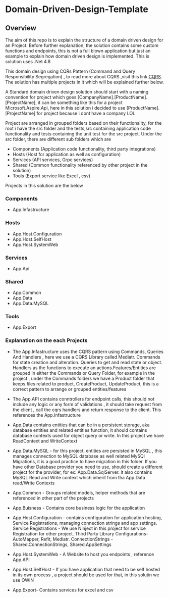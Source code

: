# Domain-Driven-Design-Template

## Overview
The aim of this repo is to explain the structure of a domain driven design for an Project. Before further explanation, the solution contains some custom functions and endpoints, this is not a full blown application but just an example to explain how domain driven design is implemented. This is solution uses .Net 4.8

This domain design using CQRs Pattern (Command and Query Responsibility Segregation) , to read more about CQRS ,visit this link [CQRS](https://en.wikipedia.org/wiki/Command%E2%80%93query_separation). The solution has multiple projects in it which will be explained further below. 

A Standard domain driven design solution should start with a naming convention for project which goes [CompanyName].[ProductName].[ProjectName], it can be something like this for a project Microsoft.Aspire.Api, here in this solution i decided to use [ProductName].[ProjectName] for project because i dont have a company LOL

Project are arranged in grouped folders based on their functionality, for the root i have the src folder and the tests,src containing application code functionality and tests containing the unit test for the src project. Under the src folder, there are different sub folders which are 

* Components (Application code functionality, third party integrations)
* Hosts (Host for application as well as configuration)
* Services (API services, Grpc services)
* Shared (Common functionality referenced by other project in the solution)
* Tools (Export service like Excel , csv)


Projects in this solution are the below

### Components
* App.Infastructure 

### Hosts
* App.Host.Configuration
* App.Host.SelfHost
* App.Host.SystemWeb

### Services
* App.Api

### Shared
* App.Common
* App.Data
* App.Data.MySQL


### Tools
* App.Export

### Explanation on the each Projects

* The App.Infastructure uses the CQRS pattern using Commands, Queries And Handlers , here we use a CQRS Library called Mediatr. Commands for state creation and alteration. 
Queries to get and read state or object. Handlers as the functions to execute an actions.Features/Entities are grouped in either the Commands or Query Folder, for example in the project , under the Commands folders we have a Product folder that keeps files related to product, CreateProduct, UpdateProduct, this is a correct pattern to arrange or grouped entities/features

* The App.API contains conntrollers for endpoint calls, this should not include any logic or any form of validations , it should take request from the client , call the cqrs handlers and return response to the client. This references the App.Infastructure

* App.Data contains entities that can be in a persistent storage, aka database entities and related entities function, it should contains database contexts used for object query or write. In this project we have ReadContext and WriteContext

* App.Data.MySQL - for this project, entities are persisted in MySQL , this manages connection to MySQL database as well related MySQl Migrations, it is a good practice to have migration in this folder. If you have other Database provider you need to use, should create a different project for the provider, for ex: App.Data.SqlServer. it also contains MySQL Read and Write context which inherit from tha App.Data read/Write Contexts

* App.Common - Groups related models, helper methods that are referenced in other part of the projects

* App.Buisness - Contains core business logic for the application

* App.Host.Configuration - contains configuration for application hosting, Service Registrations, managing connection strings and app settings. 
        Service Registrations - We use Ninject in this project for service Registration for other project.
        Third Party Library Configurations- AutoMapper, Refit, Mediatr.
        ConnectionStrings - Shared.ConnectionStrings, Shared.AppSettings

* App.Host.SystemWeb - A Website to host you endpoints , reference App.API

* App.Host.SelfHost - If you have application that need to be self hosted in its own process , a project should be used for that, in this solutin we use OWIN

* App.Export- Contains services for excel and csv













